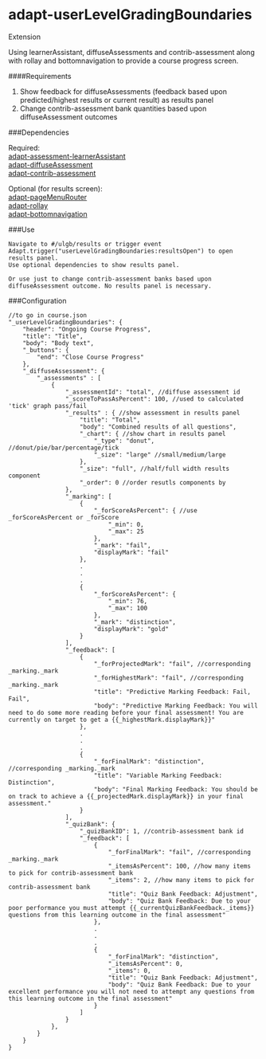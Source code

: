 adapt-userLevelGradingBoundaries
================

Extension  

Using learnerAssistant, diffuseAssessments and contrib-assessment along with rollay and bottomnavigation to provide a course progress screen.  

####Requirements
1. Show feedback for diffuseAssessments (feedback based upon predicted/highest results or current result) as results panel  
2. Change contrib-assessment bank quantities based upon diffuseAssessment outcomes  
  
###Dependencies

Required:   
[adapt-assessment-learnerAssistant](https://github.com/cgkineo/adapt-assessment-learnerAssistant)  
[adapt-diffuseAssessment](https://github.com/cgkineo/adapt-diffuseAssessment)  
[adapt-contrib-assessment](https://github.com/cgkineo/adapt-contrib-assessment)  

Optional (for results screen):  
[adapt-pageMenuRouter](https://github.com/cgkineo/adapt-pageMenuRouter)  
[adapt-rollay](https://github.com/cgkineo/adapt-rollay)  
[adapt-bottomnavigation](https://github.com/cgkineo/adapt-rollay)  

###Use
```
Navigate to #/ulgb/results or trigger event Adapt.trigger("userLevelGradingBoundaries:resultsOpen") to open results panel.
Use optional dependencies to show results panel.

Or use just to change contrib-assessment banks based upon diffuseAssessment outcome. No results panel is necessary.

```

###Configuration
```
//to go in course.json
"_userLevelGradingBoundaries": {
    "header": "Ongoing Course Progress",
    "title": "Title",
    "body": "Body text",
    "_buttons": {
        "end": "Close Course Progress"
    },
    "_diffuseAssessment": {
        "_assessments" : [
            {
                "_assessmentId": "total", //diffuse assessment id
                "_scoreToPassAsPercent": 100, //used to calculated 'tick' graph pass/fail
                "_results" : { //show assessment in results panel
                    "title": "Total",
                    "body": "Combined results of all questions",
                    "_chart": { //show chart in results panel
                        "_type": "donut", //donut/pie/bar/percentage/tick
                        "_size": "large" //small/medium/large
                    },
                    "_size": "full", //half/full width results component
                    "_order": 0 //order resutls components by
                },
                "_marking": [
                    {
                        "_forScoreAsPercent": { //use _forScoreAsPercent or _forScore
                            "_min": 0,
                            "_max": 25
                        },
                        "_mark": "fail",
                        "displayMark": "fail"
                    },
                    .
                    .
                    .
                    {
                        "_forScoreAsPercent": {
                            "_min": 76,
                            "_max": 100
                        },
                        "_mark": "distinction",
                        "displayMark": "gold"
                    }
                ],
                "_feedback": [
                    {
                        "_forProjectedMark": "fail", //corresponding _marking._mark
                        "_forHighestMark": "fail", //corresponding _marking._mark
                        "title": "Predictive Marking Feedback: Fail, Fail",
                        "body": "Predictive Marking Feedback: You will need to do some more reading before your final assessment! You are currently on target to get a {{_highestMark.displayMark}}"
                    },
                    .
                    .
                    .
                    {
                        "_forFinalMark": "distinction", //corresponding _marking._mark
                        "title": "Variable Marking Feedback: Distinction",
                        "body": "Final Marking Feedback: You should be on track to achieve a {{_projectedMark.displayMark}} in your final assessment."
                    }
                ],
                "_quizBank": {
                    "_quizBankID": 1, //contrib-assessment bank id
                    "_feedback": [
                        {
                            "_forFinalMark": "fail", //corresponding _marking._mark
                            "_itemsAsPercent": 100, //how many items to pick for contrib-assessment bank
                            "_items": 2, //how many items to pick for contrib-assessment bank
                            "title": "Quiz Bank Feedback: Adjustment",
                            "body": "Quiz Bank Feedback: Due to your poor performance you must attempt {{_currentQuizBankFeedback._items}} questions from this learning outcome in the final assessment"
                        },
                        .
                        .
                        .
                        {
                            "_forFinalMark": "distinction",
                            "_itemsAsPercent": 0,
                            "_items": 0,
                            "title": "Quiz Bank Feedback: Adjustment",
                            "body": "Quiz Bank Feedback: Due to your excellent performance you will not need to attempt any questions from this learning outcome in the final assessment"
                        }
                    ]
                }
            },
        }
    }
}
```